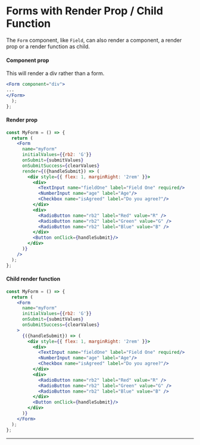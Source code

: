 # Forms with Render Prop / Child Function
The `Form` component, like `Field`, can also render a component, a render prop or a render function as child.

#### Component prop
This will render a div rather than a form.
```jsx
<Form component="div">
...
</Form>
  );
};
```

#### Render prop
```jsx
const MyForm = () => {  
  return (
    <Form 
      name="myForm"
      initialValues={{rb2: 'G'}}
      onSubmit={submitValues}
      onSubmitSuccess={clearValues}
      render={({handleSubmit}) => (
        <div style={{ flex: 1, marginRight: '2rem' }}>
          <div>
            <TextInput name="fieldOne" label="Field One" required/>
            <NumberInput name="age" label="Age"/>
            <Checkbox name="isAgreed" label="Do you agree?"/>
          </div>
          <div>
            <RadioButton name="rb2" label="Red" value="R" />
            <RadioButton name="rb2" label="Green" value="G" />
            <RadioButton name="rb2" label="Blue" value="B" />
          </div>
          <Button onClick={handleSubmit}/>
        </div>
      )}
    />
  );
};

```

#### Child render function
```jsx
const MyForm = () => {  
  return (
    <Form 
      name="myForm"
      initialValues={{rb2: 'G'}}
      onSubmit={submitValues}
      onSubmitSuccess={clearValues}
    >
      {({handleSubmit}) => (
        <div style={{ flex: 1, marginRight: '2rem' }}>
          <div>
            <TextInput name="fieldOne" label="Field One" required/>
            <NumberInput name="age" label="Age"/>
            <Checkbox name="isAgreed" label="Do you agree?"/>
          </div>
          <div>
            <RadioButton name="rb2" label="Red" value="R" />
            <RadioButton name="rb2" label="Green" value="G" />
            <RadioButton name="rb2" label="Blue" value="B" />
          </div>
          <Button onClick={handleSubmit}/>
        </div>
      )}
    </Form>
  );
};

```
---
<!-- STORY -->

